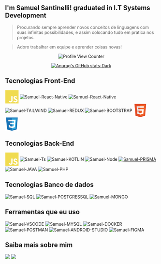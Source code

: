 ## I'm Samuel Santinelli! graduated in I.T Systems Development

>Procurando sempre aprender novos conceitos de linguagens com suas infinitas possibilidades, e assim colocando tudo em pratica nos projetos.

>Adoro trabalhar em equipe e aprender coisas novas!

<div align="center">
  
  ![Profile View Counter](https://komarev.com/ghpvc/?username=samuel-santinelli)
  
  <a href="https://github.com/samuel-santinelli">
 </div>
 
 <div align="center" flex-direction="row">
   
 [![Anurag's GitHub stats-Dark](https://github-readme-stats.vercel.app/api?username=samuel-santinelli&show_icons=true&theme=gotham#gh-dark-mode-only)](https://github.com/anuraghazra/github-readme-stats#gh-dark-mode-only)  
  
</div>
  
   
</a>

  
## Tecnologias Front-End
  
<div style="display: inline_block">

  <img align="center" alt="Samuel-Js" height="45" width="45" src="https://raw.githubusercontent.com/devicons/devicon/master/icons/javascript/javascript-plain.svg"/>
  <img align="center" alt="Samuel-React-Native" height="45" width="45" src="https://cdn.jsdelivr.net/gh/devicons/devicon/icons/react/react-original.svg"/>
  <img align="center" alt="Samuel-React-Native" height="45" width="45" src="https://cdn.jsdelivr.net/gh/devicons/devicon/icons/vuejs/vuejs-original.svg" />
  <img align="center" alt="Samuel-TAILWIND" height="45" width="45" src="https://cdn.jsdelivr.net/gh/devicons/devicon/icons/tailwindcss/tailwindcss-plain.svg" />
  <img align="center" alt="Samuel-REDUX" height="45" width="45" src="https://cdn.jsdelivr.net/gh/devicons/devicon/icons/redux/redux-original.svg" />
  <img align="center" alt="Samuel-BOOTSTRAP" height="45" width="45" src="https://cdn.jsdelivr.net/gh/devicons/devicon/icons/bootstrap/bootstrap-original.svg" />
  <img align="center" alt="Samuel-HTML" height="45" width="45" src="https://raw.githubusercontent.com/devicons/devicon/master/icons/html5/html5-original.svg"/>
  <img align="center" alt="Samuel-CSS" height="45" width="45" src="https://raw.githubusercontent.com/devicons/devicon/master/icons/css3/css3-original.svg"/>
 </div>
 
 ## Tecnologias Back-End
  
<div style="display: inline_block">
  <img align="center" alt="Samuel-Js" height="45" width="45" src="https://raw.githubusercontent.com/devicons/devicon/master/icons/javascript/javascript-plain.svg"/>
  <img align="center" alt="Samuel-Ts" height="45" width="45" src="https://cdn.jsdelivr.net/gh/devicons/devicon/icons/typescript/typescript-original.svg" />
  <img align="center" alt="Samuel-KOTLIN" height="45" width="45" src="https://cdn.jsdelivr.net/gh/devicons/devicon/icons/kotlin/kotlin-original.svg"/>
  <img align="center" alt="Samuel-Node" height="45" width="45"src="https://cdn.jsdelivr.net/gh/devicons/devicon/icons/nodejs/nodejs-original.svg" />
  <a href="https://www.flaticon.com/br/icones-gratis/prisma" title="prisma ícones">
  <img align="center" alt="Samuel-PRISMA" height="45" width="45" src="https://cdn-icons-png.flaticon.com/512/5853/5853833.png"/>
  </a>
  <img align="center" alt="Samuel-JAVA" height="45" width="45" src="https://cdn.jsdelivr.net/gh/devicons/devicon/icons/java/java-original.svg"/>
  <img align="center" alt="Samuel-PHP" height="45" width="45"src="https://cdn.jsdelivr.net/gh/devicons/devicon/icons/php/php-plain.svg"/>
 </div>
 
  ## Tecnologias Banco de dados
  
<div style="display: inline_block">
  <img align="center" alt="Samuel-SQL" height="45" width="45" src="https://cdn.jsdelivr.net/gh/devicons/devicon/icons/mysql/mysql-plain.svg"/>
  <img align="center" alt="Samuel-POSTGRESSQL" height="45" width="45" src="https://cdn.jsdelivr.net/gh/devicons/devicon/icons/postgresql/postgresql-original.svg" />   
  <img align="center" alt="Samuel-MONGO" height="45" width="45" src="https://cdn.jsdelivr.net/gh/devicons/devicon/icons/mongodb/mongodb-original.svg" />  
</div>

## Ferramentas que eu uso
<div style="display: inline_block">
  <img align="center" alt="Samuel-VSCODE" height="45" width="45" src="https://cdn.jsdelivr.net/gh/devicons/devicon/icons/vscode/vscode-original.svg"> 
  <img align="center" alt="Samuel-MYSQL" height="55" width="55" src="https://cdn.jsdelivr.net/gh/devicons/devicon/icons/mysql/mysql-plain-wordmark.svg" />
  <img align="center" alt="Samuel-DOCKER" height="45" width="45" src="https://cdn.jsdelivr.net/gh/devicons/devicon/icons/docker/docker-plain.svg" />
  <img align="center" alt="Samuel-POSTMAN" height="45" width="45" src="https://img.icons8.com/external-tal-revivo-shadow-tal-revivo/48/000000/external-postman-is-the-only-complete-api-development-environment-logo-shadow-tal-revivo.png"/>
  <img align="center" alt="Samuel-ANDROID-STUDIO" height="45" width="45" src="https://cdn.jsdelivr.net/gh/devicons/devicon/icons/android/android-original.svg">
  <img align="center" alt="Samuel-FIGMA" height="45" width="45" src="https://cdn.jsdelivr.net/gh/devicons/devicon/icons/figma/figma-original.svg" />
          
  
  ## Saiba mais sobre mim
  <div>
     <a href="https://www.linkedin.com/in/samuel-santinelli-701112213/" target="_blank"><img src="https://img.shields.io/badge/-LinkedIn-%230077B5?style=for-the-badge&logo=linkedin&logoColor=white" target="_blank"></a> 
     <a href="mailto:samuelsantinelli@gmail.com"><img src="https://img.shields.io/badge/-Gmail-%23333?style=for-the-badge&logo=gmail&logoColor=white" target="_blank"></a>
  </div>  
